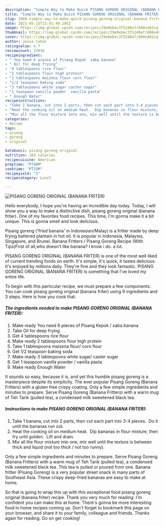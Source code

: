 ```yaml
---
description: "Simple Way to Make Quick PISANG GORENG ORIGINAL (BANANA FRITER)"
title: "Simple Way to Make Quick PISANG GORENG ORIGINAL (BANANA FRITER)"
slug: 1060-simple-way-to-make-quick-pisang-goreng-original-banana-friter
date: 2021-05-15T23:41:49.195Z
image: https://img-global.cpcdn.com/recipes/29e0ebec3f5240af/680x482cq70/pisang-goreng-original-banana-friter-recipe-main-photo.jpg
thumbnail: https://img-global.cpcdn.com/recipes/29e0ebec3f5240af/680x482cq70/pisang-goreng-original-banana-friter-recipe-main-photo.jpg
cover: https://img-global.cpcdn.com/recipes/29e0ebec3f5240af/680x482cq70/pisang-goreng-original-banana-friter-recipe-main-photo.jpg
author: Jesse Cohen
ratingvalue: 4.7
reviewcount: 33826
recipeingredient:
- " You need 6 pieces of Pisang Kepok  saba banana"
- " Oil for deep frying"
- "4 tablespoons rice flour"
- "2 tablespoons flour high protein"
- "1 tablespoons maizena flour corn flour"
- "1/2 teaspoon baking soda"
- "3 tablespoons white sugar caster sugar"
- "1 teaspoon vanilla powder  vanilla pasta"
- " Enough Water"
recipeinstructions:
- "Take 1 banana, cut into 2 parts, then cut each part into 3-4 pieces.  Do it until the bananas run out."
- "Heat the cooking oil on medium heat.  Dip bananas in flour mixture, then fry until golden.  Lift and drain."
- "Mix all the flour mixture into one, mix well until the texture is between thick and liquid (not too thick / not too runny)."
categories:
- Recipe
tags:
- pisang
- goreng
- original

katakunci: pisang goreng original 
nutrition: 163 calories
recipecuisine: American
preptime: "PT40M"
cooktime: "PT33M"
recipeyield: "3"
recipecategory: Lunch

---
```



![PISANG GORENG ORIGINAL (BANANA FRITER)](https://img-global.cpcdn.com/recipes/29e0ebec3f5240af/680x482cq70/pisang-goreng-original-banana-friter-recipe-main-photo.jpg)

Hello everybody, I hope you're having an incredible day today. Today, I will show you a way to make a distinctive dish, pisang goreng original (banana friter). One of my favorites food recipes. This time, I'm gonna make it a bit unique. This is gonna smell and look delicious.

Pisang goreng (&#39;fried banana&#39; in Indonesian/Malay) is a fritter made by deep frying battered plantain in hot oil. It is popular in Indonesia, Malaysia, Singapore, and Brunei. Banana Fritters / Pisang Goreng Recipe (With Tips)First of all,who doesn&#39;t like banana? I know i do. a lot.

PISANG GORENG ORIGINAL (BANANA FRITER) is one of the most well liked of current trending foods on earth. It's simple, it's quick, it tastes delicious. It's enjoyed by millions daily. They're fine and they look fantastic. PISANG GORENG ORIGINAL (BANANA FRITER) is something that I've loved my entire life.


To begin with this particular recipe, we must prepare a few components. You can cook pisang goreng original (banana friter) using 9 ingredients and 3 steps. Here is how you cook that.

<!--inarticleads1-->

##### The ingredients needed to make PISANG GORENG ORIGINAL (BANANA FRITER):

1. Make ready  You need 6 pieces of Pisang Kepok / saba banana
1. Take  Oil for deep frying
1. Get 4 tablespoons rice flour
1. Make ready 2 tablespoons flour high protein
1. Take 1 tablespoons maizena flour/ corn flour
1. Get 1/2 teaspoon baking soda
1. Make ready 3 tablespoons white sugar/ caster sugar
1. Get 1 teaspoon vanilla powder / vanilla pasta
1. Make ready  Enough Water


It sounds so easy, because it is, and yet this humble pisang goreng is a masterpiece despite its simplicity. The ever popular Pisang Goreng (Banana Fritters) with a gluten free crispy coating. Only a few simple ingredients and minutes to prepare. Serve Pisang Goreng (Banana Fritters) with a warm mug of Teh Tarik (pulled tea), a condensed milk sweetened black tea. 

<!--inarticleads2-->

##### Instructions to make PISANG GORENG ORIGINAL (BANANA FRITER):

1. Take 1 banana, cut into 2 parts, then cut each part into 3-4 pieces.  Do it until the bananas run out.
1. Heat the cooking oil on medium heat.  Dip bananas in flour mixture, then fry until golden.  Lift and drain.
1. Mix all the flour mixture into one, mix well until the texture is between thick and liquid (not too thick / not too runny).


Only a few simple ingredients and minutes to prepare. Serve Pisang Goreng (Banana Fritters) with a warm mug of Teh Tarik (pulled tea), a condensed milk sweetened black tea. This tea is pulled or poured from one. Banana fritter (Pisang Goreng) is a very popular street snack in many parts of Southeast Asia. These crispy deep-fried bananas are easy to make at home. 

So that is going to wrap this up with this exceptional food pisang goreng original (banana friter) recipe. Thank you very much for reading. I'm confident you can make this at home. There's gonna be more interesting food in home recipes coming up. Don't forget to bookmark this page on your browser, and share it to your family, colleague and friends. Thanks again for reading. Go on get cooking!
